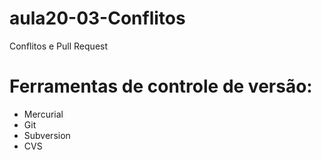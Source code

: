 # aula20-03-Conflitos
Conflitos e Pull Request

# Ferramentas de controle de versão:

* Mercurial
* Git
* Subversion
* CVS
